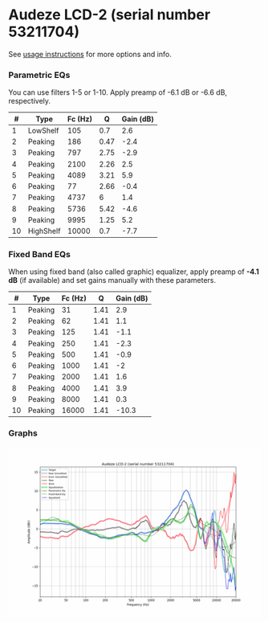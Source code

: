 # Audeze LCD-2 (serial number 53211704)
See [usage instructions](https://github.com/jaakkopasanen/AutoEq#usage) for more options and info.

### Parametric EQs
You can use filters 1-5 or 1-10. Apply preamp of -6.1 dB or -6.6 dB, respectively.

|   # | Type      |   Fc (Hz) |    Q |   Gain (dB) |
|-----|-----------|-----------|------|-------------|
|   1 | LowShelf  |       105 | 0.7  |         2.6 |
|   2 | Peaking   |       186 | 0.47 |        -2.4 |
|   3 | Peaking   |       797 | 2.75 |        -2.9 |
|   4 | Peaking   |      2100 | 2.26 |         2.5 |
|   5 | Peaking   |      4089 | 3.21 |         5.9 |
|   6 | Peaking   |        77 | 2.66 |        -0.4 |
|   7 | Peaking   |      4737 | 6    |         1.4 |
|   8 | Peaking   |      5736 | 5.42 |        -4.6 |
|   9 | Peaking   |      9995 | 1.25 |         5.2 |
|  10 | HighShelf |     10000 | 0.7  |        -7.7 |

### Fixed Band EQs
When using fixed band (also called graphic) equalizer, apply preamp of **-4.1 dB** (if available) and set gains manually with these parameters.

|   # | Type    |   Fc (Hz) |    Q |   Gain (dB) |
|-----|---------|-----------|------|-------------|
|   1 | Peaking |        31 | 1.41 |         2.9 |
|   2 | Peaking |        62 | 1.41 |         1.1 |
|   3 | Peaking |       125 | 1.41 |        -1.1 |
|   4 | Peaking |       250 | 1.41 |        -2.3 |
|   5 | Peaking |       500 | 1.41 |        -0.9 |
|   6 | Peaking |      1000 | 1.41 |        -2   |
|   7 | Peaking |      2000 | 1.41 |         1.6 |
|   8 | Peaking |      4000 | 1.41 |         3.9 |
|   9 | Peaking |      8000 | 1.41 |         0.3 |
|  10 | Peaking |     16000 | 1.41 |       -10.3 |

### Graphs
![](./Audeze%20LCD-2%20(serial%20number%2053211704).png)
